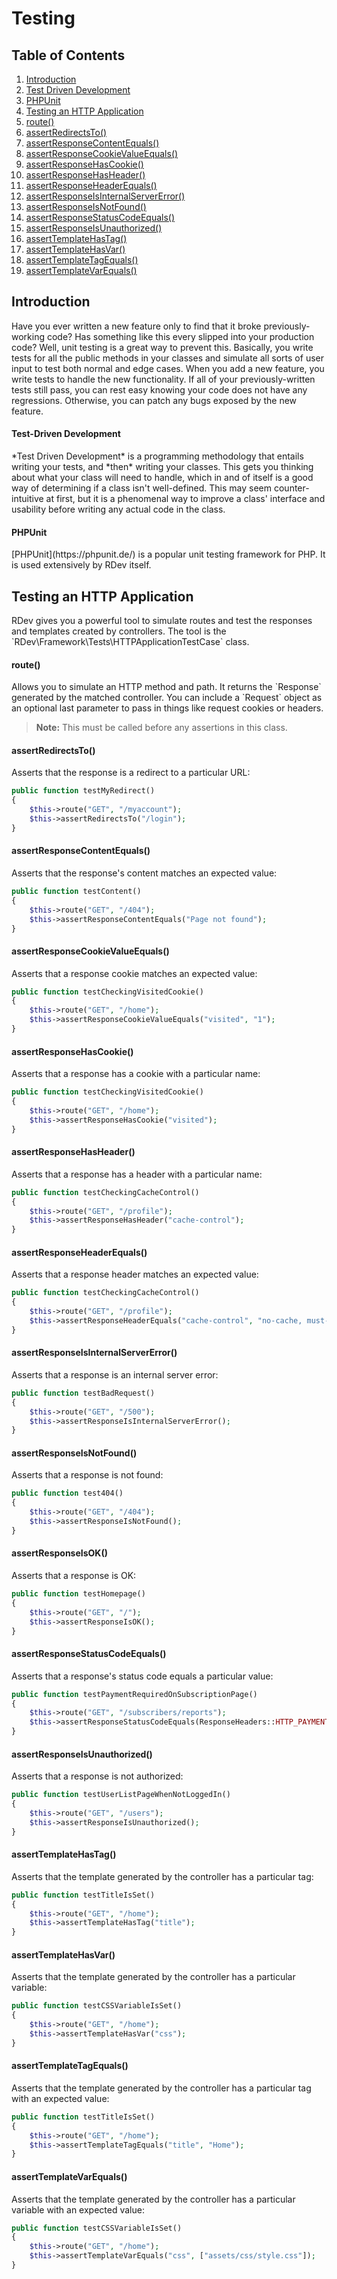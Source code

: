 # Testing

## Table of Contents
1. [Introduction](#introduction)
  1. [Test Driven Development](#test-driven-development)
  2. [PHPUnit](#php-unit)
2. [Testing an HTTP Application](#testing-an-http-application)
  1. [route()](#route)
  2. [assertRedirectsTo()](#assert-redirects-to)
  3. [assertResponseContentEquals()](#assert-response-content-equals)
  4. [assertResponseCookieValueEquals()](#assert-response-cookie-value-equals)
  5. [assertResponseHasCookie()](#assert-response-has-cookie)
  6. [assertResponseHasHeader()](#assert-response-has-header)
  7. [assertResponseHeaderEquals()](#assert-response-header-equals)
  8. [assertResponseIsInternalServerError()](#assert-response-is-internal-server-error)
  9. [assertResponseIsNotFound()](#assert-response-is-not-found)
  10. [assertResponseStatusCodeEquals()](#assert-response-status-code-equals)
  11. [assertResponseIsUnauthorized()](#assert-response-is-unauthorized)
  12. [assertTemplateHasTag()](#assert-template-has-tag)
  13. [assertTemplateHasVar()](#assert-template-has-var)
  14. [assertTemplateTagEquals()](#assert-template-tag-equals)
  15. [assertTemplateVarEquals()](#assert-template-var-equals)

<h2 id="introduction">Introduction</h2>
Have you ever written a new feature only to find that it broke previously-working code?  Has something like this every slipped into your production code?  Well, unit testing is a great way to prevent this.  Basically, you write tests for all the public methods in your classes and simulate all sorts of user input to test both normal and edge cases.  When you add a new feature, you write tests to handle the new functionality.  If all of your previously-written tests still pass, you can rest easy knowing your code does not have any regressions.  Otherwise, you can patch any bugs exposed by the new feature.

<h4 id="test-driven-development">Test-Driven Development</h4>
*Test Driven Development* is a programming methodology that entails writing your tests, and *then* writing your classes.  This gets you thinking about what your class will need to handle, which in and of itself is a good way of determining if a class isn't well-defined.  This may seem counter-intuitive at first, but it is a phenomenal way to improve a class' interface and usability before writing any actual code in the class.

<h4 id="php-unit">PHPUnit</h4>
[PHPUnit](https://phpunit.de/) is a popular unit testing framework for PHP.  It is used extensively by RDev itself.

<h2 id="testing-an-http-application">Testing an HTTP Application</h2>
RDev gives you a powerful tool to simulate routes and test the responses and templates created by controllers.  The tool is the `RDev\Framework\Tests\HTTPApplicationTestCase` class.

<h4 id="route">route()</h4>
Allows you to simulate an HTTP method and path.  It returns the `Response` generated by the matched controller.  You can include a `Request` object as an optional last parameter to pass in things like request cookies or headers.

> **Note:**  This must be called before any assertions in this class.

<h4 id="assert-redirects-to">assertRedirectsTo()</h4>
Asserts that the response is a redirect to a particular URL:

```php
public function testMyRedirect()
{
    $this->route("GET", "/myaccount");
    $this->assertRedirectsTo("/login");
}
```

<h4 id="assert-response-content-equals">assertResponseContentEquals()</h4>
Asserts that the response's content matches an expected value:

```php
public function testContent()
{
    $this->route("GET", "/404");
    $this->assertResponseContentEquals("Page not found");
}
```

<h4 id="assert-response-cookie-value-equals">assertResponseCookieValueEquals()</h4>
Asserts that a response cookie matches an expected value:

```php
public function testCheckingVisitedCookie()
{
    $this->route("GET", "/home");
    $this->assertResponseCookieValueEquals("visited", "1");
}
```

<h4 id="assert-response-has-cookie">assertResponseHasCookie()</h4>
Asserts that a response has a cookie with a particular name:

```php
public function testCheckingVisitedCookie()
{
    $this->route("GET", "/home");
    $this->assertResponseHasCookie("visited");
}
```

<h4 id="assert-response-has-header">assertResponseHasHeader()</h4>
Asserts that a response has a header with a particular name:

```php
public function testCheckingCacheControl()
{
    $this->route("GET", "/profile");
    $this->assertResponseHasHeader("cache-control");
}
```

<h4 id="assert-response-header-equals">assertResponseHeaderEquals()</h4>
Asserts that a response header matches an expected value:

```php
public function testCheckingCacheControl()
{
    $this->route("GET", "/profile");
    $this->assertResponseHeaderEquals("cache-control", "no-cache, must-revalidate");
}
```

<h4 id="assert-response-is-internal-server-error">assertResponseIsInternalServerError()</h4>
Asserts that a response is an internal server error:

```php
public function testBadRequest()
{
    $this->route("GET", "/500");
    $this->assertResponseIsInternalServerError();
}
```

<h4 id="assert-response-is-not-found">assertResponseIsNotFound()</h4>
Asserts that a response is not found:

```php
public function test404()
{
    $this->route("GET", "/404");
    $this->assertResponseIsNotFound();
}
```

<h4 id="assert-response-is-not-found">assertResponseIsOK()</h4>
Asserts that a response is OK:

```php
public function testHomepage()
{
    $this->route("GET", "/");
    $this->assertResponseIsOK();
}
```

<h4 id="assert-response-status-code-equals">assertResponseStatusCodeEquals()</h4>
Asserts that a response's status code equals a particular value:

```php
public function testPaymentRequiredOnSubscriptionPage()
{
    $this->route("GET", "/subscribers/reports");
    $this->assertResponseStatusCodeEquals(ResponseHeaders::HTTP_PAYMENT_REQUIRED);
}
```

<h4 id="assert-response-is-unauthorized">assertResponseIsUnauthorized()</h4>
Asserts that a response is not authorized:

```php
public function testUserListPageWhenNotLoggedIn()
{
    $this->route("GET", "/users");
    $this->assertResponseIsUnauthorized();
}
```

<h4 id="assert-template-has-tag">assertTemplateHasTag()</h4>
Asserts that the template generated by the controller has a particular tag:

```php
public function testTitleIsSet()
{
    $this->route("GET", "/home");
    $this->assertTemplateHasTag("title");
}
```

<h4 id="assert-template-has-var">assertTemplateHasVar()</h4>
Asserts that the template generated by the controller has a particular variable:

```php
public function testCSSVariableIsSet()
{
    $this->route("GET", "/home");
    $this->assertTemplateHasVar("css");
}
```

<h4 id="assert-template-tag-equals">assertTemplateTagEquals()</h4>
Asserts that the template generated by the controller has a particular tag with an expected value:

```php
public function testTitleIsSet()
{
    $this->route("GET", "/home");
    $this->assertTemplateTagEquals("title", "Home");
}
```

<h4 id="assert-template-var-equals">assertTemplateVarEquals()</h4>
Asserts that the template generated by the controller has a particular variable with an expected value:

```php
public function testCSSVariableIsSet()
{
    $this->route("GET", "/home");
    $this->assertTemplateVarEquals("css", ["assets/css/style.css"]);
}
```